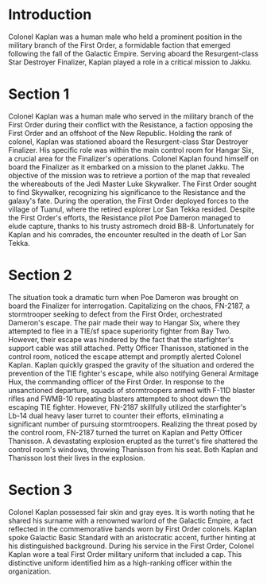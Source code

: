 # Introduction

Colonel Kaplan was a human male who held a prominent position in the military branch of the First Order, a formidable faction that emerged following the fall of the Galactic Empire.
Serving aboard the Resurgent-class Star Destroyer Finalizer, Kaplan played a role in a critical mission to Jakku.

# Section 1

Colonel Kaplan was a human male who served in the military branch of the First Order during their conflict with the Resistance, a faction opposing the First Order and an offshoot of the New Republic.
Holding the rank of colonel, Kaplan was stationed aboard the Resurgent-class Star Destroyer Finalizer.
His specific role was within the main control room for Hangar Six, a crucial area for the Finalizer's operations.
Colonel Kaplan found himself on board the Finalizer as it embarked on a mission to the planet Jakku.
The objective of the mission was to retrieve a portion of the map that revealed the whereabouts of the Jedi Master Luke Skywalker.
The First Order sought to find Skywalker, recognizing his significance to the Resistance and the galaxy's fate.
During the operation, the First Order deployed forces to the village of Tuanul, where the retired explorer Lor San Tekka resided.
Despite the First Order's efforts, the Resistance pilot Poe Dameron managed to elude capture, thanks to his trusty astromech droid BB-8.
Unfortunately for Kaplan and his comrades, the encounter resulted in the death of Lor San Tekka.

# Section 2

The situation took a dramatic turn when Poe Dameron was brought on board the Finalizer for interrogation.
Capitalizing on the chaos, FN-2187, a stormtrooper seeking to defect from the First Order, orchestrated Dameron's escape.
The pair made their way to Hangar Six, where they attempted to flee in a TIE/sf space superiority fighter from Bay Two.
However, their escape was hindered by the fact that the starfighter's support cable was still attached.
Petty Officer Thanisson, stationed in the control room, noticed the escape attempt and promptly alerted Colonel Kaplan.
Kaplan quickly grasped the gravity of the situation and ordered the prevention of the TIE fighter's escape, while also notifying General Armitage Hux, the commanding officer of the First Order.
In response to the unsanctioned departure, squads of stormtroopers armed with F-11D blaster rifles and FWMB-10 repeating blasters attempted to shoot down the escaping TIE fighter.
However, FN-2187 skillfully utilized the starfighter's Lb-14 dual heavy laser turret to counter their efforts, eliminating a significant number of pursuing stormtroopers.
Realizing the threat posed by the control room, FN-2187 turned the turret on Kaplan and Petty Officer Thanisson.
A devastating explosion erupted as the turret's fire shattered the control room's windows, throwing Thanisson from his seat.
Both Kaplan and Thanisson lost their lives in the explosion.

# Section 3

Colonel Kaplan possessed fair skin and gray eyes.
It is worth noting that he shared his surname with a renowned warlord of the Galactic Empire, a fact reflected in the commemorative bands worn by First Order colonels.
Kaplan spoke Galactic Basic Standard with an aristocratic accent, further hinting at his distinguished background.
During his service in the First Order, Colonel Kaplan wore a teal First Order military uniform that included a cap.
This distinctive uniform identified him as a high-ranking officer within the organization.
